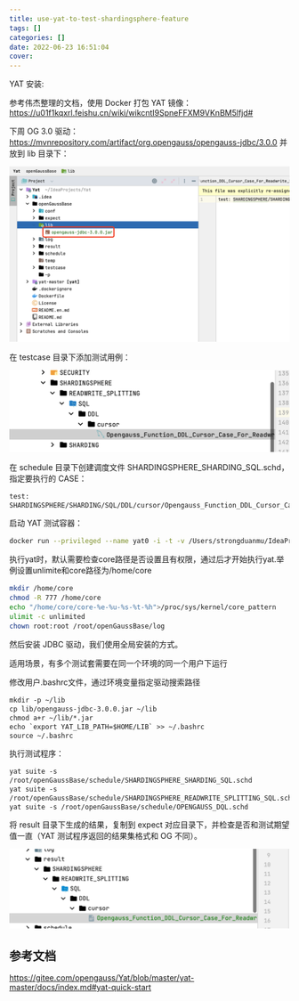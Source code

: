 ```yaml
---
title: use-yat-to-test-shardingsphere-feature
tags: []
categories: []
date: 2022-06-23 16:51:04
cover:
---
```


YAT 安装:

参考伟杰整理的文档，使用 Docker 打包 YAT 镜像：https://u01f1kqxrl.feishu.cn/wiki/wikcntI9SpneFFXM9VKnBM5lfjd#

下周 OG 3.0 驱动：https://mvnrepository.com/artifact/org.opengauss/opengauss-jdbc/3.0.0 并放到 lib 目录下：

<img src="index_files/image-20220811104300879.png" alt="image-20220811104300879" style="zoom:50%;" />

在 testcase 目录下添加测试用例：

<img src="index_files/image-20220811104334077.png" alt="image-20220811104334077" style="zoom:50%;" />

在 schedule 目录下创建调度文件 SHARDINGSPHERE_SHARDING_SQL.schd，指定要执行的 CASE：

```
test: SHARDINGSPHERE/SHARDING/SQL/DDL/cursor/Opengauss_Function_DDL_Cursor_Case_For_Sharding
```

启动 YAT 测试容器：

```bash
docker run --privileged --name yat0 -i -t -v /Users/strongduanmu/IdeaProjects/Yat/openGaussBase:/root/openGaussBase -w /root/openGaussBase --entrypoint=bash teslacn/yat:with-og-jdbc-3
```

执行yat时，默认需要检查core路径是否设置且有权限，通过后才开始执行yat.举例设置unlimite和core路径为/home/core

```bash
mkdir /home/core
chmod -R 777 /home/core
echo "/home/core/core-%e-%u-%s-%t-%h">/proc/sys/kernel/core_pattern
ulimit -c unlimited
chown root:root /root/openGaussBase/log
```

然后安装 JDBC 驱动，我们使用全局安装的方式。

适用场景，有多个测试套需要在同一个环境的同一个用户下运行

修改用户.bashrc文件，通过环境变量指定驱动搜索路径

```
mkdir -p ~/lib
cp lib/opengauss-jdbc-3.0.0.jar ~/lib
chmod a+r ~/lib/*.jar
echo `export YAT_LIB_PATH=$HOME/LIB` >> ~/.bashrc
source ~/.bashrc
```

执行测试程序：

```
yat suite -s /root/openGaussBase/schedule/SHARDINGSPHERE_SHARDING_SQL.schd
yat suite -s /root/openGaussBase/schedule/SHARDINGSPHERE_READWRITE_SPLITTING_SQL.schd
yat suite -s /root/openGaussBase/schedule/OPENGAUSS_DQL.schd
```

将 result 目录下生成的结果，复制到 expect 对应目录下，并检查是否和测试期望值一直（YAT 测试程序返回的结果集格式和 OG 不同）。

![image-20220624135925604](index_files/image-20220624135925604.png)

## 参考文档

https://gitee.com/opengauss/Yat/blob/master/yat-master/docs/index.md#yat-quick-start

